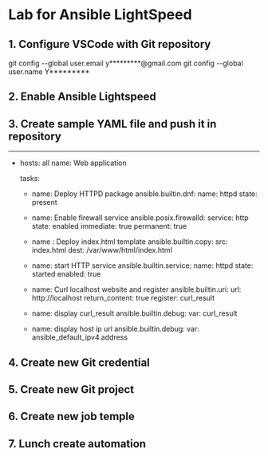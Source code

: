 # Lab for Ansible LightSpeed

## 1. Configure VSCode with Git repository

git config --global user.email y*********@gmail.com
git config --global user.name Y*********

## 2. Enable Ansible Lightspeed

## 3. Create sample YAML file and push it in repository


---
- hosts: all
  name: Web application

  tasks:
    - name: Deploy HTTPD package
      ansible.builtin.dnf:
        name: httpd
        state: present

    - name: Enable firewall service
      ansible.posix.firewalld:
        service: http
        state: enabled
        immediate: true
        permanent: true

    - name : Deploy index.html template
      ansible.builtin.copy:
        src: index.html
        dest: /var/www/html/index.html

    - name: start HTTP service
      ansible.builtin.service:
        name: httpd
        state: started
        enabled: true

    - name: Curl localhost website and register
      ansible.builtin.uri:
        url: http://localhost
        return_content: true
      register: curl_result

    - name: display curl_result
      ansible.builtin.debug:
        var: curl_result

    - name: display host ip url
      ansible.builtin.debug:
        var: ansible_default_ipv4.address

## 4. Create new Git credential

## 5. Create new Git project

## 6. Create new job temple

## 7. Lunch create automation